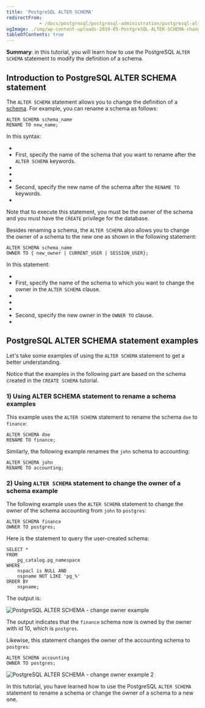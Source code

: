 ```yaml
---
title: 'PostgreSQL ALTER SCHEMA'
redirectFrom: 
            - /docs/postgresql/postgresql-administration/postgresql-alter-schema/
ogImage: ./img/wp-content-uploads-2019-05-PostgreSQL-ALTER-SCHEMA-change-owner-example.png
tableOfContents: true
---
```



**Summary**: in this tutorial, you will learn how to use the PostgreSQL `ALTER SCHEMA` statement to modify the definition of a schema.





## Introduction to PostgreSQL ALTER SCHEMA statement





The `ALTER SCHEMA` statement allows you to change the definition of a [schema](https://www.postgresqltutorial.com/postgresql-administration/postgresql-schema/). For example, you can rename a schema as follows:





```
ALTER SCHEMA schema_name
RENAME TO new_name;
```





In this syntax:





- 
- First, specify the name of the schema that you want to rename after the `ALTER SCHEMA` keywords.
- 
-
- 
- Second, specify the new name of the schema after the `RENAME TO` keywords.
- 





Note that to execute this statement, you must be the owner of the schema and you must have the `CREATE` privilege for the database.





Besides renaming a schema, the `ALTER SCHEMA` also allows you to change the owner of a schema to the new one as shown in the following statement:





```
ALTER SCHEMA schema_name
OWNER TO { new_owner | CURRENT_USER | SESSION_USER};
```





In this statement:





- 
- First, specify the name of the schema to which you want to change the owner in the `ALTER SCHEMA` clause.
- 
-
- 
- Second, specify the new owner in the `OWNER TO` clause.
- 





## PostgreSQL ALTER SCHEMA statement examples





Let's take some examples of using the `ALTER SCHEMA` statement to get a better understanding.





Notice that the examples in the following part are based on the schema created in the `CREATE SCHEMA` tutorial.





### 1) Using ALTER SCHEMA statement to rename a schema examples





This example uses the `ALTER SCHEMA` statement to rename the schema `doe` to `finance`:





```
ALTER SCHEMA doe
RENAME TO finance;
```





Similarly, the following example renames the `john` schema to accounting:





```
ALTER SCHEMA john
RENAME TO accounting;
```





### 2) Using `ALTER SCHEMA` statement to change the owner of a schema example





The following example uses the `ALTER SCHEMA` statement to change the owner of the schema accounting from `john` to `postgres`:





```
ALTER SCHEMA finance
OWNER TO postgres;
```





Here is the statement to query the user-created schema:





```
SELECT *
FROM
    pg_catalog.pg_namespace
WHERE
    nspacl is NULL AND
    nspname NOT LIKE 'pg_%'
ORDER BY
    nspname;
```





The output is:





![PostgreSQL ALTER SCHEMA - change owner example](./img/wp-content-uploads-2019-05-PostgreSQL-ALTER-SCHEMA-change-owner-example.png)





The output indicates that the `finance` schema now is owned by the owner with id 10, which is `postgres`.





Likewise, this statement changes the owner of the accounting schema to `postgres`:





```
ALTER SCHEMA accounting
OWNER TO postgres;
```





![PostgreSQL ALTER SCHEMA - change owner example 2](./img/wp-content-uploads-2019-05-PostgreSQL-ALTER-SCHEMA-change-owner-example-2.png)





In this tutorial, you have learned how to use the PostgreSQL `ALTER SCHEMA` statement to rename a schema or change the owner of a schema to a new one.


